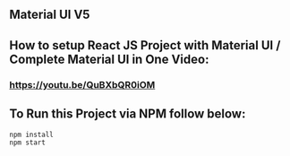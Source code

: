 ## Material UI V5
## How to setup React JS Project with Material UI / Complete Material UI in One Video:
### https://youtu.be/QuBXbQR0iOM

## To Run this Project via NPM follow below:

```bash
npm install
npm start
```

